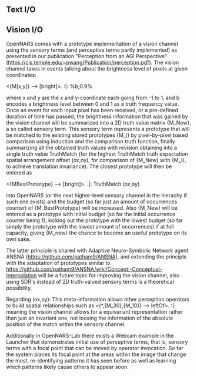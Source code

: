 ## Text I/O

## Vision I/O
OpenNARS comes with a prototype implementation of a vision channel using the sensory terms (and perceptive terms partly implemented) as presented in our publication "Perception from an AGI Perspective" (https://cis.temple.edu/~pwang/Publication/perception.pdf).
The vision channel takes in events talking about the brightness level of pixels at given coordinates:

<{M[x,y]}  --> [bright]>. :|: %b;0.9%

where x and y are the x and y-coordinate each going from -1 to 1, and b encodes a brightness level between 0 and 1 as a truth frequency value.
Once an event for each input pixel has been received, or a pre-defined duration of time has passed, the brightness information that was gained by the vision channel will be summarized into a 2D truth value matrix {M_New}, a so called sensory term. This sensory term represents a prototype that will be matched to the existing stored prototypes {M_i} by pixel-by-pixel based comparison using induction and the comparison truth function, finally summarizing all the obtained truth values with revision obtaining into a single truth value TruthMatch (for the highest TruthMatch truth expectation spatial arrangement offset (ox,oy), for comparison of {M_New} with {M_i}, to achieve translation invariance). The closest prototype will then be entered as

<{MBestPrototype} --> [bright]>. :|: TruthMatch (ox,oy)

into OpenNARS (or the next higher-level sensory channel in the hierachy if such one exists) and the budget (so far just an amount of occurrences counter) of {M_BestPrototype} will be increased.
Also {M_New} will be entered as a prototype with initial budget (so far the initial occurrence counter being 1), kicking out the prototype with the lowest budget (so far simply the prototype with the lowest amount of occurrences) if at full capacity, giving {M_new} the chance to become an useful prototype on its own sake. 

The latter principle is shared with Adaptive Neuro-Symbolic Network agent ANSNA (https://github.com/patham9/ANSNA), and extending the principle with the adaptation of prototypes similar to https://github.com/patham9/ANSNA/wiki/Concept:-Conceptual-Interpolation will be a future topic for improving the vision channel, also using SDR's instead of 2D truth-valued sensory terms is a theoretical possibility.

Regarding (ox,oy): This meta-information allows other perception operators to build spatial relationships such as <(*,{M_30},{M_10}) --> leftOf>. :|:
meaning the vision channel allows for a equivariant representation rather than just an invariant one, not loosing the information of the absolute position of the match within the sensory channel.

Additionally in OpenNARS-Lab there exists a Webcam example in the Launcher that demonstrates initial use of perceptive terms, that is, sensory terms with a focal point that can be moved by operator invocation. So far the system places its focal point at the areas within the image that change the most, re-identifying patterns it has seen before as well as learning which patterns likely cause others to appear soon.

